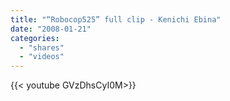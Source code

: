 ```yaml
---
title: "“Robocop525” full clip - Kenichi Ebina"
date: "2008-01-21"
categories:
  - "shares"
  - "videos"
---
```


<div style="width: 70vw;">{{< youtube GVzDhsCyI0M>}}</div>
